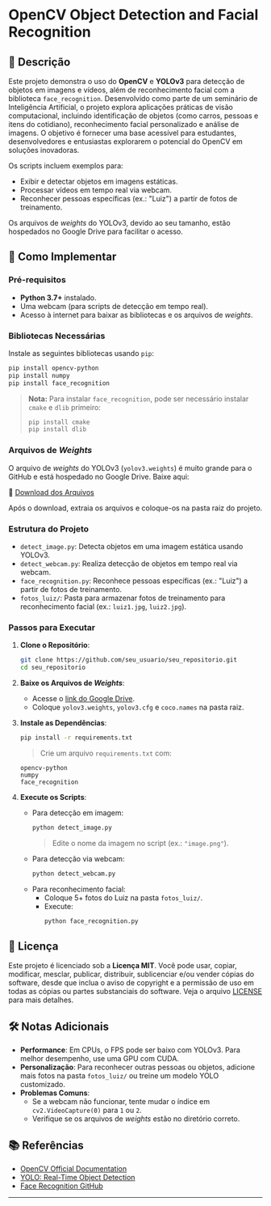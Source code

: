 # OpenCV Object Detection and Facial Recognition

## 📖 Descrição

Este projeto demonstra o uso do **OpenCV** e **YOLOv3** para detecção de objetos em imagens e vídeos, além de reconhecimento facial com a biblioteca `face_recognition`. Desenvolvido como parte de um seminário de Inteligência Artificial, o projeto explora aplicações práticas de visão computacional, incluindo identificação de objetos (como carros, pessoas e itens do cotidiano), reconhecimento facial personalizado e análise de imagens. O objetivo é fornecer uma base acessível para estudantes, desenvolvedores e entusiastas explorarem o potencial do OpenCV em soluções inovadoras.

Os scripts incluem exemplos para:
- Exibir e detectar objetos em imagens estáticas.
- Processar vídeos em tempo real via webcam.
- Reconhecer pessoas específicas (ex.: "Luiz") a partir de fotos de treinamento.

Os arquivos de *weights* do YOLOv3, devido ao seu tamanho, estão hospedados no Google Drive para facilitar o acesso.

## 🚀 Como Implementar

### Pré-requisitos
- **Python 3.7+** instalado.
- Uma webcam (para scripts de detecção em tempo real).
- Acesso à internet para baixar as bibliotecas e os arquivos de *weights*.

### Bibliotecas Necessárias
Instale as seguintes bibliotecas usando `pip`:

```bash
pip install opencv-python
pip install numpy
pip install face_recognition
```

> **Nota:** Para instalar `face_recognition`, pode ser necessário instalar `cmake` e `dlib` primeiro:
> ```bash
> pip install cmake
> pip install dlib
> ```

### Arquivos de *Weights*
O arquivo de *weights* do YOLOv3 (`yolov3.weights`) é muito grande para o GitHub e está hospedado no Google Drive. Baixe aqui:

🔗 [Download dos Arquivos](https://drive.google.com/file/d/1Va4WjQ4ppNjGFzgJreXU-LxAcbQmhuha/view?usp=sharing)

Após o download, extraia os arquivos e coloque-os na pasta raiz do projeto.

### Estrutura do Projeto
- `detect_image.py`: Detecta objetos em uma imagem estática usando YOLOv3.
- `detect_webcam.py`: Realiza detecção de objetos em tempo real via webcam.
- `face_recognition.py`: Reconhece pessoas específicas (ex.: "Luiz") a partir de fotos de treinamento.
- `fotos_luiz/`: Pasta para armazenar fotos de treinamento para reconhecimento facial (ex.: `luiz1.jpg`, `luiz2.jpg`).

### Passos para Executar
1. **Clone o Repositório**:
   ```bash
   git clone https://github.com/seu_usuario/seu_repositorio.git
   cd seu_repositorio
   ```

2. **Baixe os Arquivos de *Weights***:
   - Acesse o [link do Google Drive](https://drive.google.com/file/d/1Va4WjQ4ppNjGFzgJreXU-LxAcbQmhuha/view?usp=sharing).
   - Coloque `yolov3.weights`, `yolov3.cfg` e `coco.names` na pasta raiz.

3. **Instale as Dependências**:
   ```bash
   pip install -r requirements.txt
   ```
   > Crie um arquivo `requirements.txt` com:
   ```
   opencv-python
   numpy
   face_recognition
   ```

4. **Execute os Scripts**:
   - Para detecção em imagem:
     ```bash
     python detect_image.py
     ```
     > Edite o nome da imagem no script (ex.: `"image.png"`).
   - Para detecção via webcam:
     ```bash
     python detect_webcam.py
     ```
   - Para reconhecimento facial:
     - Coloque 5+ fotos do Luiz na pasta `fotos_luiz/`.
     - Execute:
       ```bash
       python face_recognition.py
       ```

## 📝 Licença

Este projeto é licenciado sob a **Licença MIT**. Você pode usar, copiar, modificar, mesclar, publicar, distribuir, sublicenciar e/ou vender cópias do software, desde que inclua o aviso de copyright e a permissão de uso em todas as cópias ou partes substanciais do software. Veja o arquivo [LICENSE](LICENSE) para mais detalhes.

## 🛠️ Notas Adicionais
- **Performance**: Em CPUs, o FPS pode ser baixo com YOLOv3. Para melhor desempenho, use uma GPU com CUDA.
- **Personalização**: Para reconhecer outras pessoas ou objetos, adicione mais fotos na pasta `fotos_luiz/` ou treine um modelo YOLO customizado.
- **Problemas Comuns**:
  - Se a webcam não funcionar, tente mudar o índice em `cv2.VideoCapture(0)` para `1` ou `2`.
  - Verifique se os arquivos de *weights* estão no diretório correto.

## 📚 Referências
- [OpenCV Official Documentation](https://docs.opencv.org)
- [YOLO: Real-Time Object Detection](https://pjreddie.com/darknet/yolo/)
- [Face Recognition GitHub](https://github.com/ageitgey/face_recognition)

---
